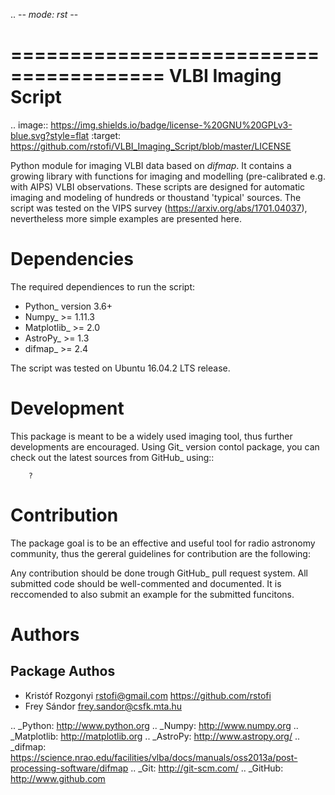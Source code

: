 .. -*- mode: rst -*-

=======================================
VLBI Imaging Script
=======================================

.. image:: https://img.shields.io/badge/license-%20GNU%20GPLv3-blue.svg?style=flat
        :target: https://github.com/rstofi/VLBI_Imaging_Script/blob/master/LICENSE

Python module for imaging VLBI data based on *difmap*. It contains a growing library with functions for imaging and modelling (pre-calibrated e.g. with AIPS) VLBI observations. These scripts are designed for automatic imaging and modeling of hundreds or thoustand 'typical' sources. The script was tested on the VIPS survey (https://arxiv.org/abs/1701.04037), nevertheless more simple examples are presented here.

Dependencies
============

The required dependiences to run the script:

- Python_ version 3.6+
- Numpy_ >= 1.11.3
- Matplotlib_ >= 2.0
- AstroPy_ >= 1.3
- difmap_ >= 2.4

The script was tested on Ubuntu 16.04.2 LTS release.

Development
===========

This package is meant to be a widely used imaging tool, thus further developments are encouraged. Using Git_ version contol package, you can check out the latest sources from GitHub_ using::

        ?

Contribution
============

The package goal is to be an effective and useful tool for radio astronomy community, thus the gereral guidelines for contribution are the following:

Any contribution should be done trough GitHub_ pull request system. All submitted code should be well-commented and documented. It is reccomended to also submit an example for the submitted funcitons.

Authors
=======

Package Authos
--------------
* Kristóf Rozgonyi <rstofi@gmail.com> https://github.com/rstofi
* Frey Sándor <frey.sandor@csfk.mta.hu>

.. _Python: http://www.python.org
.. _Numpy: http://www.numpy.org
.. _Matplotlib: http://matplotlib.org
.. _AstroPy: http://www.astropy.org/
.. _difmap: https://science.nrao.edu/facilities/vlba/docs/manuals/oss2013a/post-processing-software/difmap
.. _Git: http://git-scm.com/
.. _GitHub: http://www.github.com

